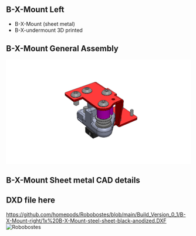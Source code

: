 ## B-X-Mount Left
  - B-X-Mount (sheet metal)
  - B-X-undermount 3D printed
  
## B-X-Mount General Assembly
![Robobostes](B-X-Mount.png)
## B-X-Mount Sheet metal CAD details
## DXD file here
https://github.com/homepods/Robobostes/blob/main/Build_Version_0_1/B-X-Mount-right/1x%20B-X-Mount-steel-sheet-black-anodized.DXF
![Robobostes](B-X-Mount-CAD.png)
